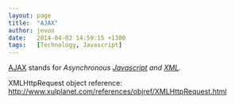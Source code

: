 ```yaml
---
layout: page
title:  "AJAX"
author: jevon
date:   2014-04-02 14:59:15 +1300
tags:   [Technology, Javascript]
---
```


[AJAX](ajax.md) stands for _Asynchronous [Javascript](javascript.md) and [XML](xml.md)_.

XMLHttpRequest object reference: http://www.xulplanet.com/references/objref/XMLHttpRequest.html
